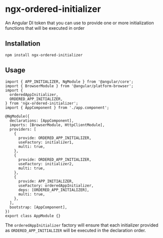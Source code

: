 # ngx-ordered-initializer

An Angular DI token that you can use to provide one or more initialization functions that will be executed in order

## Installation

```
npm install ngx-ordered-initializer
```

## Usage

```
import { APP_INITIALIZER, NgModule } from '@angular/core';
import { BrowserModule } from '@angular/platform-browser';
import {
  orderedAppInitializer,
  ORDERED_APP_INITIALIZER,
} from 'ngx-ordered-initializer';
import { AppComponent } from './app.component';

@NgModule({
  declarations: [AppComponent],
  imports: [BrowserModule, HttpClientModule],
  providers: [
    {
      provide: ORDERED_APP_INITIALIZER,
      useFactory: initializer1,
      multi: true,
    },
    {
      provide: ORDERED_APP_INITIALIZER,
      useFactory: initializer2,
      multi: true,
    },
    {
      provide: APP_INITIALIZER,
      useFactory: orderedAppInitializer,
      deps: [ORDERED_APP_INITIALIZER],
      multi: true,
    },
  ],
  bootstrap: [AppComponent],
})
export class AppModule {}
```

The `orderedAppInitializer` factory will ensure that each initializer provided as `ORDERED_APP_INITIALIZER` will be executed in the declaration order.
